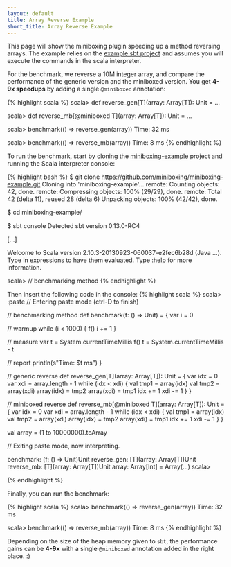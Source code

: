 ```yaml
---
layout: default
title: Array Reverse Example
short_title: Array Reverse Example
---
```


This page will show the miniboxing plugin speeding up a method reversing arrays. The example relies on the [example sbt project](example.html) and assumes you will execute the commands in the scala interpreter. 

For the benchmark, we reverse a 10M integer array, and compare the performance of the generic version and the miniboxed version. You get **4-9x speedups** by adding a single `@miniboxed` annotation:

{% highlight scala %}
scala> def reverse_gen[T](array: Array[T]): Unit = ...

scala> def reverse_mb[@miniboxed T](array: Array[T]): Unit = ...

scala> benchmark(() => reverse_gen(array))
Time: 32 ms

scala> benchmark(() => reverse_mb(array))
Time: 8 ms
{% endhighlight %}

To run the benchmark, start by cloning the [miniboxing-example](https://github.com/miniboxing/miniboxing-example) project and running the Scala interpreter console:

{% highlight bash %}
$ git clone https://github.com/miniboxing/miniboxing-example.git
Cloning into 'miniboxing-example'...
remote: Counting objects: 42, done.
remote: Compressing objects: 100% (29/29), done.
remote: Total 42 (delta 11), reused 28 (delta 6)
Unpacking objects: 100% (42/42), done.
 
$ cd miniboxing-example/
 
$ sbt console
Detected sbt version 0.13.0-RC4
 
[...]
 
Welcome to Scala version 2.10.3-20130923-060037-e2fec6b28d (Java ...).
Type in expressions to have them evaluated.
Type :help for more information.
 
scala> // benchmarking method
{% endhighlight %}

Then insert the following code in the console:
{% highlight scala %}
scala> :paste
// Entering paste mode (ctrl-D to finish)

// benchmarking method
def benchmark(f: () => Unit) = {
  var i = 0
 
  // warmup
  while (i < 1000) {
    f()
    i += 1
  }
 
  // measure
  var t = System.currentTimeMillis
  f()
  t = System.currentTimeMillis - t
 
  // report
  println(s"Time: $t ms")
}
 
// generic reverse
def reverse_gen[T](array: Array[T]): Unit = {
  var idx = 0
  var xdi = array.length - 1
  while (idx < xdi) {
    val tmp1 = array(idx)
    val tmp2 = array(xdi)
    array(idx) = tmp2
    array(xdi) = tmp1
    idx += 1
    xdi -= 1
  }
}
 
// miniboxed reverse
def reverse_mb[@miniboxed T](array: Array[T]): Unit = {
  var idx = 0
  var xdi = array.length - 1
  while (idx < xdi) {
    val tmp1 = array(idx)
    val tmp2 = array(xdi)
    array(idx) = tmp2
    array(xdi) = tmp1
    idx += 1
    xdi -= 1
  }
}
 
val array = (1 to 10000000).toArray

// Exiting paste mode, now interpreting.

benchmark: (f: () => Unit)Unit
reverse_gen: [T](array: Array[T])Unit
reverse_mb: [T](array: Array[T])Unit
array: Array[Int] = Array(...)
scala> 

{% endhighlight %}

Finally, you can run the benchmark:

{% highlight scala %}
scala> benchmark(() => reverse_gen(array))
Time: 32 ms

scala> benchmark(() => reverse_mb(array))
Time: 8 ms
{% endhighlight %}

Depending on the size of the heap memory given to `sbt`, the performance gains can be **4-9x** with a single `@miniboxed` annotation added in the right place. :)
